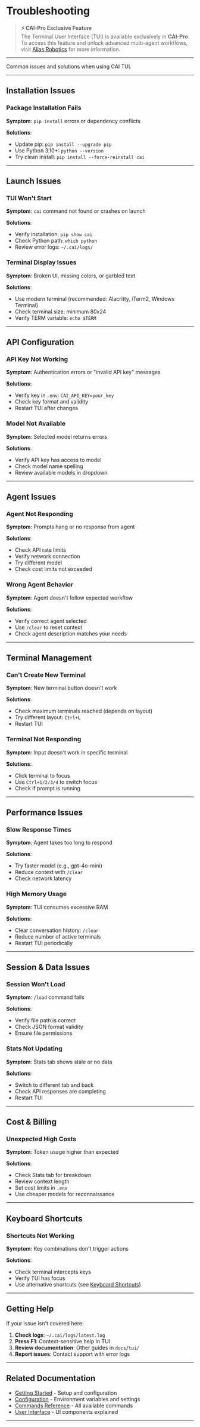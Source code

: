 # Troubleshooting

> **⚡ CAI-Pro Exclusive Feature**  
> The Terminal User Interface (TUI) is available exclusively in **CAI-Pro**. To access this feature and unlock advanced multi-agent workflows, visit [Alias Robotics](https://aliasrobotics.com) for more information.

---

Common issues and solutions when using CAI TUI.

---

## Installation Issues

### Package Installation Fails

**Symptom**: `pip install` errors or dependency conflicts

**Solutions**:
- Update pip: `pip install --upgrade pip`
- Use Python 3.10+: `python --version`
- Try clean install: `pip install --force-reinstall cai`

---

## Launch Issues

### TUI Won't Start

**Symptom**: `cai` command not found or crashes on launch

**Solutions**:
- Verify installation: `pip show cai`
- Check Python path: `which python`
- Review error logs: `~/.cai/logs/`

### Terminal Display Issues

**Symptom**: Broken UI, missing colors, or garbled text

**Solutions**:
- Use modern terminal (recommended: Alacritty, iTerm2, Windows Terminal)
- Check terminal size: minimum 80x24
- Verify TERM variable: `echo $TERM`

---

## API Configuration

### API Key Not Working

**Symptom**: Authentication errors or "invalid API key" messages

**Solutions**:
- Verify key in `.env`: `CAI_API_KEY=your_key`
- Check key format and validity
- Restart TUI after changes

### Model Not Available

**Symptom**: Selected model returns errors

**Solutions**:
- Verify API key has access to model
- Check model name spelling
- Review available models in dropdown

---

## Agent Issues

### Agent Not Responding

**Symptom**: Prompts hang or no response from agent

**Solutions**:
- Check API rate limits
- Verify network connection
- Try different model
- Check cost limits not exceeded

### Wrong Agent Behavior

**Symptom**: Agent doesn't follow expected workflow

**Solutions**:
- Verify correct agent selected
- Use `/clear` to reset context
- Check agent description matches your needs

---

## Terminal Management

### Can't Create New Terminal

**Symptom**: New terminal button doesn't work

**Solutions**:
- Check maximum terminals reached (depends on layout)
- Try different layout: `Ctrl+L`
- Restart TUI

### Terminal Not Responding

**Symptom**: Input doesn't work in specific terminal

**Solutions**:
- Click terminal to focus
- Use `Ctrl+1/2/3/4` to switch focus
- Check if prompt is running

---

## Performance Issues

### Slow Response Times

**Symptom**: Agent takes too long to respond

**Solutions**:
- Try faster model (e.g., gpt-4o-mini)
- Reduce context with `/clear`
- Check network latency

### High Memory Usage

**Symptom**: TUI consumes excessive RAM

**Solutions**:
- Clear conversation history: `/clear`
- Reduce number of active terminals
- Restart TUI periodically

---

## Session & Data Issues

### Session Won't Load

**Symptom**: `/load` command fails

**Solutions**:
- Verify file path is correct
- Check JSON format validity
- Ensure file permissions

### Stats Not Updating

**Symptom**: Stats tab shows stale or no data

**Solutions**:
- Switch to different tab and back
- Check API responses are completing
- Restart TUI

---

## Cost & Billing

### Unexpected High Costs

**Symptom**: Token usage higher than expected

**Solutions**:
- Check Stats tab for breakdown
- Review context length
- Set cost limits in `.env`
- Use cheaper models for reconnaissance

---

## Keyboard Shortcuts

### Shortcuts Not Working

**Symptom**: Key combinations don't trigger actions

**Solutions**:
- Check terminal intercepts keys
- Verify TUI has focus
- Use alternative shortcuts (see [Keyboard Shortcuts](keyboard_shortcuts.md))

---

## Getting Help

If your issue isn't covered here:

1. **Check logs**: `~/.cai/logs/latest.log`
2. **Press F1**: Context-sensitive help in TUI
3. **Review documentation**: Other guides in `docs/tui/`
4. **Report issues**: Contact support with error logs

---

## Related Documentation

- [Getting Started](getting_started.md) - Setup and configuration
- [Configuration](configuration.md) - Environment variables and settings
- [Commands Reference](commands_reference.md) - All available commands
- [User Interface](user_interface.md) - UI components explained

---

